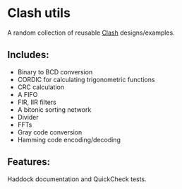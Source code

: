 # Clash utils

A random collection of reusable [Clash](http://www.clash-lang.org/) designs/examples.

## Includes:
* Binary to BCD conversion
* CORDIC for calculating trigonometric functions
* CRC calculation
* A FIFO
* FIR, IIR filters
* A bitonic sorting network
* Divider
* FFTs
* Gray code conversion
* Hamming code encoding/decoding

## Features:

Haddock documentation and QuickCheck tests.
